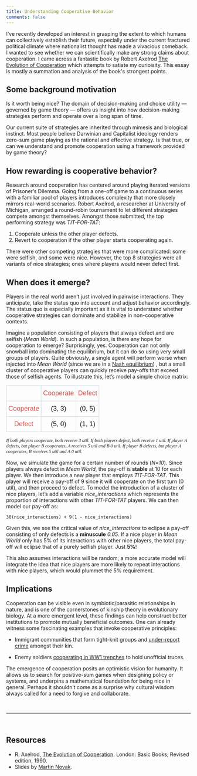 ```yaml
---
title: Understanding Cooperative Behavior
comments: false
---
```


I’ve recently developed an interest in grasping the extent to which humans can collectively establish their future, especially under the current fractured political climate where nationalist thought has made a vivacious comeback.  I wanted to see whether we can scientifically make any strong claims about cooperation. I came across a fantastic book by Robert Axelrod  [The Evolution of Cooperation](https://www.amazon.com/Evolution-Cooperation-Revised-Robert-Axelrod/dp/0465005640) which attempts to satiate my curioisity. This essay is mostly a summation and analysis of the book's strongest points.

## Some background motivation
Is it worth being nice? The domain of decision-making and choice utility — governed by game theory — offers us insight into how decision-making strategies perform and operate over a long span of time.

Our current suite of strategies are inherited through mimesis and biological instinct. Most people believe Darwinian and Capitalist  ideology renders zero-sum game playing as the rational and effective strategy. Is that true, or can we understand and promote cooperation using a framework provided by game theory?

## How rewarding is cooperative behavior?
Research around cooperation has centered around playing iterated versions of Prisoner’s Dilemma. Going from a one-off game to a continuous series with a familiar pool of players introduces complexity that more closely mirrors real-world scenarios.  Robert Axelrod, a researcher at University of Michigan, arranged a round-robin tournament to let different strategies compete amongst themselves. Amongst those submitted, the top performing strategy was *TIT-FOR-TAT*:

1. Cooperate unless the other player defects.
2. Revert to cooperation if the other player starts cooperating again.

There were other competing strategies that were more complicated: some were selfish, and some were nice. However, the top 8 strategies were all variants of nice strategies; ones where players would never defect first.

## When does it emerge?
Players in the real world aren’t just involved in pairwise interactions. They anticipate, take the status quo into account and adjust behavior accordingly.  The status quo is especially important as it is vital to understand whether cooperative strategies can dominate and stabilize in non-cooperative contexts.

Imagine a population consisting of players that always defect and are selfish (*Mean World*). In such a population, is there any hope for cooperation to emerge? Surprisingly, yes. Cooperation can not only snowball into dominating the equilibrium, but it can do so using very small groups of players. Quite obviously, a single agent will perform worse when injected into *Mean World* (since we are in a [Nash equilibrium](https://en.wikipedia.org/wiki/Nash_equilibrium)) , but a small cluster of cooperative players can quickly receive pay-offs that exceed those of selfish agents. To illustrate this, let’s model a simple choice matrix:


<style type="text/css">
.tg  {border-collapse:collapse;border-spacing:0;}
.tg td{font-family:Vollkorn, sans-serif;font-size:14px;padding:10px 5px;border-style:solid;border-width:1px;overflow:hidden;word-break:normal;border-color:black;}
.tg th{font-family:Vollkorn, sans-serif;font-size:14px;font-weight:normal;padding:10px 5px;border-style:solid;border-width:1px;overflow:hidden;word-break:normal;border-color:black;}
.tg .tg-f8rh{font-size:18px;font-family:"Palatino Linotype", "Book Antiqua", Palatino, serif !important;;border-color:#cadbe5;text-align:center;vertical-align:top}
.tg .tg-uyo0{font-size:18px;color:#ce534d;border-color:#cadbe5;text-align:center;vertical-align:top}
.tg .tg-cbx0{font-size:18px;border-color:#cadbe5;text-align:center;vertical-align:top}
</style>
<table class="tg">
  <tr>
    <th class="tg-f8rh"></th>
    <th class="tg-uyo0">Cooperate</th>
    <th class="tg-uyo0">Defect</th>
  </tr>
  <tr>
    <td class="tg-uyo0">Cooperate</td>
    <td class="tg-cbx0">(3, 3)</td>
    <td class="tg-cbx0">(0, 5)</td>
  </tr>
  <tr>
    <td class="tg-uyo0">Defect</td>
    <td class="tg-cbx0">(5, 0)</td>
    <td class="tg-cbx0">(1, 1)</td>
  </tr>
</table>

<span style="font-family:Vollkorn; font-size:0.9em;"> *If both players cooperate, both receive 3 util. If both players defect, both receive 1 util.
If player A defects, but player B cooperates, A receives 5 util and B 0 util. If player B defects, but player A cooperates, B receives 5 util and A 0 util.*</span>


Now, we simulate the game for a certain number of rounds (*N=10*).  Since players always defect in *Mean World*, the pay-off is **stable** at 10 for each player.  We then introduce a new player that employs *TIT-FOR-TAT*. This player will receive a pay-off of 9 since it will cooperate on the first turn (0 util), and then proceed to defect. To model the introduction of a cluster of nice players, let’s add a variable *nice_interactions* which represents the proportion of interactions with other *TIT-FOR-TAT* players. We can then model our pay-off as:

```30(nice_interactions) + 9(1 - nice_interactions)```

Given this, we see the critical value of *nice_interactions* to eclipse a pay-off consisting of only defects is a **minuscule** *0.05*. If a nice player in *Mean World* only has 5% of its interactions with other nice players, the total pay-off will eclipse that of a purely selfish player. Just **5%**!

This also assumes interactions will be random; a more accurate model will integrate the idea that nice players are more likely to repeat interactions with nice players, which would plummet the 5% requirement.

## Implications
Cooperation can be visible even in symbiotic/parasitic relationships in nature, and is one of the cornerstones of kinship theory in evolutionary biology. At a more emergent level, these findings can help construct better institutions to promote mutually beneficial outcomes. One can already witness some fascinating examples that invoke cooperative principles:

* Immigrant communities that form tight-knit groups and [under-report crime](https://scholarship.law.columbia.edu/cgi/viewcontent.cgi?article=2709&context=faculty_scholarship) amongst their kin.

* Enemy soldiers [cooperating in WW1 trenches](https://www.ias.edu/ideas/2014/chiu-war) to hold unofficial truces.

The emergence of cooperation posits an optimistic vision for humanity. It allows us to search for positive-sum games when designing policy or systems, and underpins a mathematical foundation for being nice in general. Perhaps it shouldn’t come as a surprise why cultural wisdom always called for a need to forgive and collaborate.

<br>

---

<br>

## Resources
* R. Axelrod, [The Evolution of Cooperation](https://www.amazon.com/Evolution-Cooperation-Revised-Robert-Axelrod/dp/0465005640). London: Basic Books; Revised edition, 1990.
* Slides by [Martin Novak](http://web.mit.edu/9.s915/www/classes/slides_nowak.pdf).

<br>











